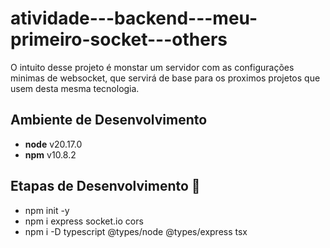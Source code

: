 # atividade---backend---meu-primeiro-socket---others

O intuito desse projeto é monstar um servidor com as configurações minimas de websocket, que servirá de base para os proximos projetos que usem desta mesma tecnologia.

## Ambiente de Desenvolvimento

- **node** v20.17.0
- **npm** v10.8.2

## Etapas de Desenvolvimento 🎯

- npm init -y
- npm i express socket.io cors
- npm i -D typescript @types/node @types/express tsx
